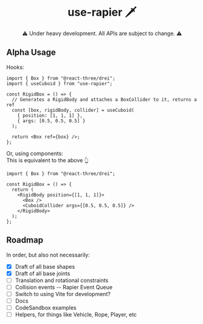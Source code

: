 <h1 align="center">use-rapier 🗡</h1>

<p align="center">⚠️ Under heavy development. All APIs are subject to change. ⚠️</p>

## Alpha Usage

Hooks:

```tsx
import { Box } from "@react-three/drei";
import { useCuboid } from "use-rapier";

const RigidBox = () => {
  // Generates a RigidBody and attaches a BoxCollider to it, returns a ref
  const [box, rigidBody, collider] = useCuboid(
    { position: [1, 1, 1] },
    { args: [0.5, 0.5, 0.5] }
  );

  return <Box ref={box} />;
};
```

Or, using components:  
This is equivalent to the above 👆

```tsx
import { Box } from "@react-three/drei";

const RigidBox = () => {
  return (
    <RigidBody position={[1, 1, 1]}>
      <Box />
      <CuboidCollider args={[0.5, 0.5, 0.5]} />
    </RigidBody>
  );
};
```

## Roadmap

In order, but also not necessarily:

- [x] Draft of all base shapes
- [x] Draft of all base joints
- [ ] Translation and rotational constraints
- [ ] Collision events -- Rapier Event Queue
- [ ] Switch to using Vite for development?
- [ ] Docs
- [ ] CodeSandbox examples
- [ ] Helpers, for things like Vehicle, Rope, Player, etc
